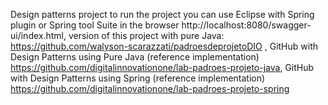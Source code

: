 Design patterns project to run the project you can use Eclipse with Spring plugin or Spring tool Suite in the browser http://localhost:8080/swagger-ui/index.html, version of this project with pure Java: https://github.com/walyson-scarazzati/padroesdeprojetoDIO , GitHub with Design Patterns using Pure Java (reference implementation) https://github.com/digitalinnovationone/lab-padroes-projeto-java, GitHub with Design Patterns using Spring (reference implementation) https://github.com/digitalinnovationone/lab-padroes-projeto-spring

